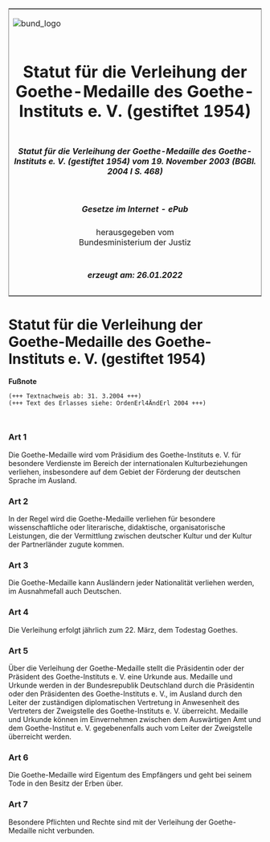 <span id="DECKBLATT.html"></span>

<table border="0" frame="border" width="100%">

<tr valign="top">

<td align="left">

![bund\_logo](BfJ_2021_Web_de_de.gif)

</td>

<td align="right">

 

</td>

</tr>

<tr align="center" valign="middle">

<td colspan="2">

# Statut für die Verleihung der Goethe-Medaille des Goethe-Instituts e. V. (gestiftet 1954)

</td>

</tr>

<tr align="center" valign="middle">

<td colspan="2">

##### Statut für die Verleihung der Goethe-Medaille des Goethe-Instituts e. V. (gestiftet 1954) vom 19. November 2003 (BGBl. 2004 I S. 468)

</td>

</tr>

<tr align="center" valign="middle">

<td colspan="2">

  
  

##### Gesetze im Internet - ePub  
  
herausgegeben vom  
Bundesministerium der Justiz

</td>

</tr>

<tr align="center" valign="bottom">

<td colspan="2">

  
  

##### erzeugt am: 26.01.2022

</td>

</tr>

</table>

<span id="BJNR046800004.html"></span>

# Statut für die Verleihung der Goethe-Medaille des Goethe-Instituts e. V. (gestiftet 1954)

<div>

  
**Fußnote**

<div class="jnhtml">

<div>

<div class="jurAbsatz">

  

``` 
(+++ Textnachweis ab: 31. 3.2004 +++)
(+++ Text des Erlasses siehe: OrdenErl4ÄndErl 2004 +++)

 
```

</div>

</div>

</div>

</div>

<span id="BJNR046800004BJNE000100000.html"></span>

### Art 1  

<div>

<div class="jnhtml">

<div>

<div class="jurAbsatz">

Die Goethe-Medaille wird vom Präsidium des Goethe-Instituts e. V. für
besondere Verdienste im Bereich der internationalen Kulturbeziehungen
verliehen, insbesondere auf dem Gebiet der Förderung der deutschen
Sprache im Ausland.

</div>

</div>

</div>

</div>

<span id="BJNR046800004BJNE000200000.html"></span>

### Art 2  

<div>

<div class="jnhtml">

<div>

<div class="jurAbsatz">

In der Regel wird die Goethe-Medaille verliehen für besondere
wissenschaftliche oder literarische, didaktische, organisatorische
Leistungen, die der Vermittlung zwischen deutscher Kultur und der Kultur
der Partnerländer zugute kommen.

</div>

</div>

</div>

</div>

<span id="BJNR046800004BJNE000300000.html"></span>

### Art 3  

<div>

<div class="jnhtml">

<div>

<div class="jurAbsatz">

Die Goethe-Medaille kann Ausländern jeder Nationalität verliehen werden,
im Ausnahmefall auch Deutschen.

</div>

</div>

</div>

</div>

<span id="BJNR046800004BJNE000400000.html"></span>

### Art 4  

<div>

<div class="jnhtml">

<div>

<div class="jurAbsatz">

Die Verleihung erfolgt jährlich zum 22. März, dem Todestag Goethes.

</div>

</div>

</div>

</div>

<span id="BJNR046800004BJNE000500000.html"></span>

### Art 5  

<div>

<div class="jnhtml">

<div>

<div class="jurAbsatz">

Über die Verleihung der Goethe-Medaille stellt die Präsidentin oder der
Präsident des Goethe-Instituts e. V. eine Urkunde aus. Medaille und
Urkunde werden in der Bundesrepublik Deutschland durch die Präsidentin
oder den Präsidenten des Goethe-Instituts e. V., im Ausland durch den
Leiter der zuständigen diplomatischen Vertretung in Anwesenheit des
Vertreters der Zweigstelle des Goethe-Instituts e. V. überreicht.
Medaille und Urkunde können im Einvernehmen zwischen dem Auswärtigen Amt
und dem Goethe-Institut e. V. gegebenenfalls auch vom Leiter der
Zweigstelle überreicht werden.

</div>

</div>

</div>

</div>

<span id="BJNR046800004BJNE000600000.html"></span>

### Art 6  

<div>

<div class="jnhtml">

<div>

<div class="jurAbsatz">

Die Goethe-Medaille wird Eigentum des Empfängers und geht bei seinem
Tode in den Besitz der Erben über.

</div>

</div>

</div>

</div>

<span id="BJNR046800004BJNE000700000.html"></span>

### Art 7  

<div>

<div class="jnhtml">

<div>

<div class="jurAbsatz">

Besondere Pflichten und Rechte sind mit der Verleihung der
Goethe-Medaille nicht verbunden.

</div>

</div>

</div>

</div>
